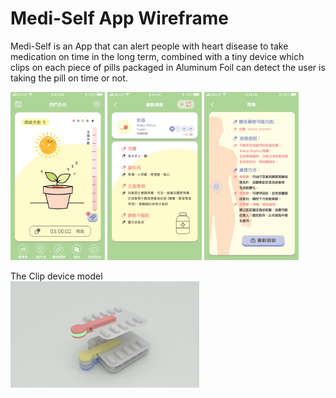 # Medi-Self App Wireframe
Medi-Self is an App that can alert people with heart disease to take medication on time in the long term, combined with a tiny device which clips on each piece of pills packaged in Aluminum Foil can detect the user is taking the pill on time or not. 

<img src="./Mockup.hyperesources/home2.jpg" width="30%">  <img src="./Mockup.hyperesources/list_bokey.jpg" width="30%">  <img src="./Mockup.hyperesources/side_effect_stomachache.jpg" width="30%">

The Clip device model
<br /><img src="0002.jpg" width="60%">
